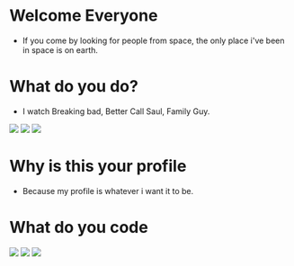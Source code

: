 <!-- Want to listen to music but dont have time to pick the tracks? Aurora Radio may be the right stop for you http://astrea.banabyte.com:4000/live -->

# Welcome Everyone
- If you come by looking for people from space, the only place i've been in space is on earth.

# What do you do?
- I watch Breaking bad, Better Call Saul, Family Guy.

![](https://media3.giphy.com/media/Bs0GXj3ew6xxK/200.gif) ![](https://thumbs.gfycat.com/GrippingSkeletalIberiannase-max-1mb.gif) ![](https://i.giphy.com/media/K0dM34TGaMkcE/giphy.webp)

# Why is this your profile
- Because my profile is whatever i want it to be.

# What do you code
![](https://img.devrant.com/devrant/rant/r_1016569_Wo4GD.gif)
![](https://d33wubrfki0l68.cloudfront.net/c34021fb01275afaf906f708e3ff2e91f6857e39/6c9aa/uploads/mysql-fast.gif)
![](https://www.easyaslinux.com/wp-content/uploads/2019/02/easyaslinux-linux-languages.gif)
